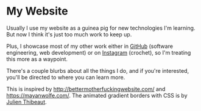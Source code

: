 # My Website

Usually I use my website as a guinea pig for new technologies I'm learning. But now I think it's just too much work to keep up.

Plus, I showcase most of my other work either in [GitHub](https://github.com/geraldiner) (software engineering, web development) or on [Instagram](https://instagram.com/geraldinedesu) (crochet), so I'm treating this more as a waypoint.

There's a couple blurbs about all the things I do, and if you're interested, you'll be directed to where you can learn more.

This is inspired by http://bettermotherfuckingwebsite.com/ and https://mayanwolfe.com/. The animated gradient borders with CSS is by [Julien Thibeaut](https://ibelick.com/blog/create-animated-gradient-borders-with-css).
